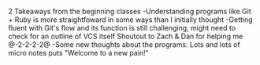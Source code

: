 2 Takeaways from the beginning classes
-Understanding programs like Git + Ruby is more straightfoward in some ways than I initially thought
-Getting fluent with Git's flow and its function is still challenging, might need to check for an outline of VCS itself
Shoutout to Zach & Dan for helping me
@-2-2-2-2@
-Some new thoughts about the programs: Lots and lots of micro notes
puts "Welcome to a new pain!"
